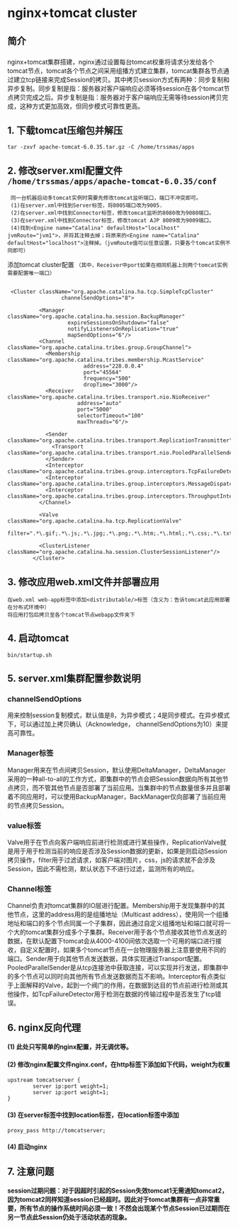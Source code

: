 # nginx+tomcat cluster

## 简介
### 
nginx+tomcat集群搭建，nginx通过设置每台tomcat权重将请求分发给各个tomcat节点，tomcat各个节点之间采用组播方式建立集群，tomcat集群各节点通过建立tcp链接来完成Session的拷贝。其中拷贝session方式有两种：同步复制和异步复制。同步复制是指：服务器对客户端响应必须等待session在各个tomcat节点拷贝完成之后。异步复制是指：服务器对于客户端响应无需等待session拷贝完成，这种方式更加高效，但同步模式可靠性更高。

## 1. 下载tomcat压缩包并解压

```
tar -zxvf apache-tomcat-6.0.35.tar.gz -C /home/trssmas/apps
```

## 2. 修改server.xml配置文件 ``` /home/trssmas/apps/apache-tomcat-6.0.35/conf ```

```
 同一台机器启动多tomcat实例时需要先修改tomcat监听端口，端口不冲突即可。
 (1)在server.xml中找到Server标签，将8005端口改为9005.
 (2)在server.xml中找到Connector标签，修改tomcat监听的8080改为9080端口。
 (3)在server.xml中找到Connector标签，修改tomcat AJP 8009改为9009端口。
 (4)找到<Engine name="Catalina" defaultHost="localhost" jvmRoute="jvm1">，并将其注释去掉；将原来的<Engine name="Catalina" defaultHost="localhost">注释掉。（jvmRoute值可以任意设置，只要各个tomcat实例不同即可）
```

添加tomcat cluster配置 ```（其中，Receiver中port如果在相同机器上则两个tomcat实例需要配置唯一端口）  ```
```

 <Cluster className="org.apache.catalina.ha.tcp.SimpleTcpCluster"
                 channelSendOptions="8">

          <Manager className="org.apache.catalina.ha.session.BackupManager"
                   expireSessionsOnShutdown="false"
                   notifyListenersOnReplication="true"
                   mapSendOptions="6"/>      
          <Channel className="org.apache.catalina.tribes.group.GroupChannel">
            <Membership className="org.apache.catalina.tribes.membership.McastService"
                        address="228.0.0.4"
                        port="45564"
                        frequency="500"
                        dropTime="3000"/>
            <Receiver className="org.apache.catalina.tribes.transport.nio.NioReceiver"
                      address="auto"
                      port="5000"
                      selectorTimeout="100"
                      maxThreads="6"/>

            <Sender className="org.apache.catalina.tribes.transport.ReplicationTransmitter">
              <Transport className="org.apache.catalina.tribes.transport.nio.PooledParallelSender"/>
            </Sender>
            <Interceptor className="org.apache.catalina.tribes.group.interceptors.TcpFailureDetector"/>
            <Interceptor className="org.apache.catalina.tribes.group.interceptors.MessageDispatch15Interceptor"/>
            <Interceptor className="org.apache.catalina.tribes.group.interceptors.ThroughputInterceptor"/>
          </Channel>

          <Valve className="org.apache.catalina.ha.tcp.ReplicationValve"
                 filter=".*\.gif;.*\.js;.*\.jpg;.*\.png;.*\.htm;.*\.html;.*\.css;.*\.txt;"/>

          <ClusterListener className="org.apache.catalina.ha.session.ClusterSessionListener"/>
        </Cluster>
```

## 3. 修改应用web.xml文件并部署应用

```
在web.xml web-app标签中添加<distributable/>标签（含义为：告诉tomcat此应用部署在分布式环境中）
将应用打包后拷贝至各个tomcat节点webapp文件夹下
```

## 4. 启动tomcat

```
bin/startup.sh
```

## 5. server.xml集群配置参数说明

### channelSendOptions
用来控制session复制模式，默认值是8，为异步模式；4是同步模式。在异步模式下，可以通过加上拷贝确认（Acknowledge， channelSendOptions为10）来提高可靠性。


### Manager标签 
Manager用来在节点间拷贝Session，默认使用DeltaManager，DeltaManager采用的一种all-to-all的工作方式，即集群中的节点会把Session数据向所有其他节点拷贝，而不管其他节点是否部署了当前应用。当集群中的节点数量很多并且部署着不同应用时，可以使用BackupManager，BackManager仅向部署了当前应用的节点拷贝Session。

### value标签
Valve用于在节点向客户端响应前进行检测或进行某些操作，ReplicationValve就是用于用于检测当前的响应是否涉及Session数据的更新，如果是则启动Session拷贝操作，filter用于过滤请求，如客户端对图片，css，js的请求就不会涉及Session，因此不需检测，默认状态下不进行过滤，监测所有的响应。


### Channel标签
Channel负责对tomcat集群的IO层进行配置。Membership用于发现集群中的其他节点，这里的address用的是组播地址（Multicast address），使用同一个组播地址和端口的多个节点同属一个子集群，因此通过自定义组播地址和端口就可将一个大的tomcat集群分成多个子集群。Receiver用于各个节点接收其他节点发送的数据，在默认配置下tomcat会从4000-4100间依次选取一个可用的端口进行接收，自定义配置时，如果多个tomcat节点在一台物理服务器上注意要使用不同的端口。Sender用于向其他节点发送数据，具体实现通过Transport配置。PooledParallelSender是从tcp连接池中获取连接，可以实现并行发送，即集群中的多个节点可以同时向其他所有节点发送数据而互不影响。Interceptor有点类似于上面解释的Valve，起到一个阀门的作用，在数据到达目的节点前进行检测或其他操作，如TcpFailureDetector用于检测在数据的传输过程中是否发生了tcp错误。


## 6. nginx反向代理
#### (1) 此处只写简单的nginx配置，并无调优等。
#### (2) 修改nginx配置文件nginx.conf，在http标签下添加如下代码，weight为权重

```
upstream tomcatserver {
        server ip:port weight=1;
        server ip:port weight=1;
}
```
#### (3) 在server标签中找到location标签，在location标签中添加
```
proxy_pass http://tomcatserver;
```

#### (4) 启动nginx

## 7. 注意问题
#### session过期问题：对于因超时引起的Session失效tomcat1无需通知tomcat2，因为tomcat2同样知道session已经超时。因此对于tomcat集群有一点非常重要，所有节点的操作系统时间必须一致！不然会出现某个节点Session已过期而在另一节点此Session仍处于活动状态的现象。


